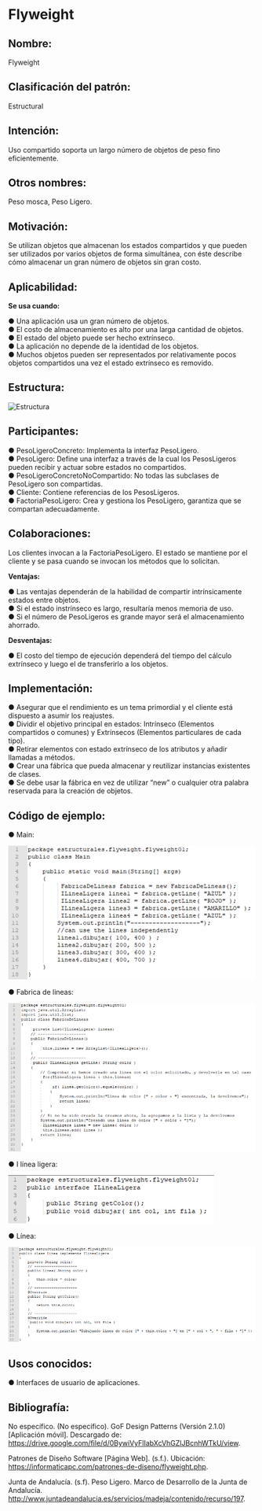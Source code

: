 # Flyweight

## Nombre:

Flyweight

## Clasificación del patrón:

Estructural

## Intención:

Uso compartido soporta un largo número de objetos de peso fino eficientemente.

## Otros nombres:

Peso mosca, Peso Ligero.

## Motivación:

Se utilizan objetos que almacenan los estados compartidos y que pueden ser utilizados por varios
objetos de forma simultánea, con éste describe cómo almacenar un gran número de objetos sin
gran costo.

## Aplicabilidad:

**Se usa cuando:**

● Una aplicación usa un gran número de objetos.  
● El costo de almacenamiento es alto por una larga cantidad de objetos.  
● El estado del objeto puede ser hecho extrínseco.  
● La aplicación no depende de la identidad de los objetos.  
● Muchos objetos pueden ser representados por relativamente pocos objetos compartidos
una vez el estado extrínseco es removido.  

## Estructura:

![Estructura](https://github.com/brayanpasa99/Patrones/blob/master/Patrones%20estructurales/Flyweight/Im%C3%A1genes/Estructura.png)

## Participantes:
 
● PesoLigeroConcreto: Implementa la interfaz PesoLigero.  
● PesoLigero: Define una interfaz a través de la cual los PesosLigeros pueden recibir y
actuar sobre estados no compartidos.  
● PesoLigeroConcretoNoCompartido: No todas las subclases de PesoLigero son
compartidas.  
● Cliente: Contiene referencias de los PesosLigeros.  
● FactoriaPesoLigero: Crea y gestiona los PesoLigero, garantiza que se compartan
adecuadamente.  

## Colaboraciones:

Los clientes invocan a la FactoriaPesoLigero. El estado se mantiene por el cliente y se pasa
cuando se invocan los métodos que lo solicitan.

**Ventajas:**

● Las ventajas dependerán de la habilidad de compartir intrínsicamente estados entre
objetos.  
● Si el estado instrínseco es largo, resultaría menos memoria de uso.  
● Si el número de PesoLigeros es grande mayor será el almacenamiento ahorrado.  

**Desventajas:**

● El costo del tiempo de ejecución dependerá del tiempo del cálculo extrínseco y luego el
de transferirlo a los objetos.  

## Implementación:

● Asegurar que el rendimiento es un tema primordial y el cliente está dispuesto a asumir los
reajustes.  
● Dividir el objetivo principal en estados: Intrínseco (Elementos compartidos o comunes) y
Extrínsecos (Elementos particulares de cada tipo).  
● Retirar elementos con estado extrínseco de los atributos y añadir llamadas a métodos.  
● Crear una fábrica que pueda almacenar y reutilizar instancias existentes de clases.  
● Se debe usar la fábrica en vez de utilizar “new” o cualquier otra palabra reservada para la
creación de objetos.  

## Código de ejemplo:

● Main:

![Main](https://github.com/brayanpasa99/Patrones/blob/master/Patrones%20estructurales/Flyweight/Im%C3%A1genes/C%C3%B3digo%20de%20ejemplo%201.png)

● Fabrica de lineas:

![Fabrica de lineas](https://github.com/brayanpasa99/Patrones/blob/master/Patrones%20estructurales/Flyweight/Im%C3%A1genes/C%C3%B3digo%20de%20ejemplo%202.png)

● I línea ligera:

![ILínea Ligera](https://github.com/brayanpasa99/Patrones/blob/master/Patrones%20estructurales/Flyweight/Im%C3%A1genes/C%C3%B3digo%20de%20ejemplo%203.png)

● Línea:

![Línea](https://github.com/brayanpasa99/Patrones/blob/master/Patrones%20estructurales/Flyweight/Im%C3%A1genes/C%C3%B3digo%20de%20ejemplo%204.png)

## Usos conocidos:

● Interfaces de usuario de aplicaciones.

## Bibliografía:

No específico. (No específico). GoF Design Patterns (Versión 2.1.0) [Aplicación móvil].
Descargado de: ​https://drive.google.com/file/d/0BywiVyFlIabXcVhGZlJBcnhWTkU/view​.  

Patrones de Diseño Software [Página Web]. (s.f.). Ubicación:
https://informaticapc.com/patrones-de-diseno/flyweight.php​.  

Junta de Andalucía. (s.f). Peso Ligero. Marco de Desarrollo de la Junta de Andalucía.
http://www.juntadeandalucia.es/servicios/madeja/contenido/recurso/197​.

